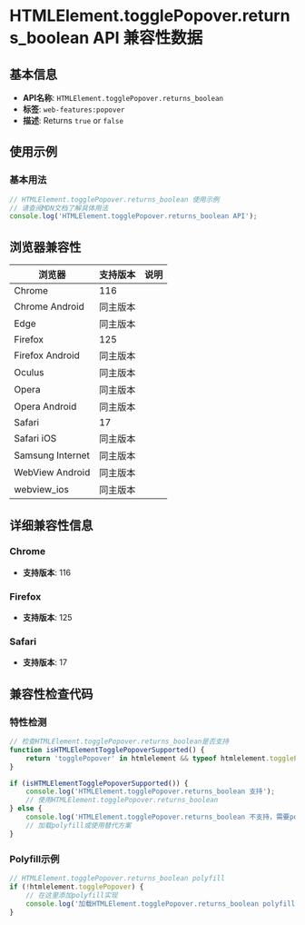 # HTMLElement.togglePopover.returns_boolean API 兼容性数据

## 基本信息

- **API名称**: `HTMLElement.togglePopover.returns_boolean`
- **标签**: `web-features:popover`
- **描述**: Returns `true` or `false`

## 使用示例

### 基本用法

```javascript
// HTMLElement.togglePopover.returns_boolean 使用示例
// 请查阅MDN文档了解具体用法
console.log('HTMLElement.togglePopover.returns_boolean API');
```

## 浏览器兼容性

| 浏览器 | 支持版本 | 说明 |
|--------|----------|------|
| Chrome | 116 |  |
| Chrome Android | 同主版本 |  |
| Edge | 同主版本 |  |
| Firefox | 125 |  |
| Firefox Android | 同主版本 |  |
| Oculus | 同主版本 |  |
| Opera | 同主版本 |  |
| Opera Android | 同主版本 |  |
| Safari | 17 |  |
| Safari iOS | 同主版本 |  |
| Samsung Internet | 同主版本 |  |
| WebView Android | 同主版本 |  |
| webview_ios | 同主版本 |  |

## 详细兼容性信息

### Chrome

- **支持版本**: 116

### Firefox

- **支持版本**: 125

### Safari

- **支持版本**: 17

## 兼容性检查代码

### 特性检测

```javascript
// 检查HTMLElement.togglePopover.returns_boolean是否支持
function isHTMLElementTogglePopoverSupported() {
    return 'togglePopover' in htmlelement && typeof htmlelement.togglePopover === 'function';
}

if (isHTMLElementTogglePopoverSupported()) {
    console.log('HTMLElement.togglePopover.returns_boolean 支持');
    // 使用HTMLElement.togglePopover.returns_boolean
} else {
    console.log('HTMLElement.togglePopover.returns_boolean 不支持，需要polyfill');
    // 加载polyfill或使用替代方案
}
```

### Polyfill示例

```javascript
// HTMLElement.togglePopover.returns_boolean polyfill
if (!htmlelement.togglePopover) {
    // 在这里添加polyfill实现
    console.log('加载HTMLElement.togglePopover.returns_boolean polyfill');
}
```

